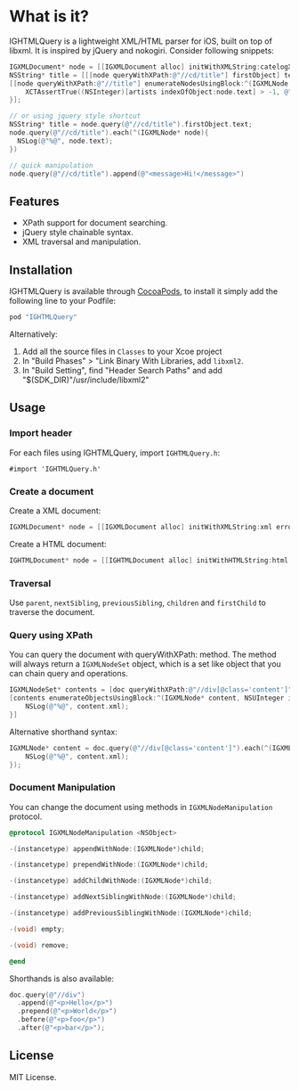 
# What is it?

IGHTMLQuery is a lightweight XML/HTML parser for iOS, built on top of libxml. It is inspired by jQuery and nokogiri. Consider following snippets:

```objective-c
IGXMLDocument* node = [[IGXMLDocument alloc] initWithXMLString:catelogXml error:nil];
NSString* title = [[[node queryWithXPath:@"//cd/title"] firstObject] text];
[[node queryWithXPath:@"//title"] enumerateNodesUsingBlock:^(IGXMLNode *node, NSUInteger idx, BOOL *stop) {
    XCTAssertTrue((NSInteger)[artists indexOfObject:node.text] > -1, @"should be valid artist");
}];

// or using jquery style shortcut
NSString* title = node.query(@"//cd/title").firstObject.text;
node.query(@"//cd/title").each(^(IGXMLNode* node){ 
  NSLog(@"%@", node.text);
})

// quick manipulation
node.query(@"//cd/title").append(@"<message>Hi!</message>")
```

## Features

- XPath support for document searching.
- jQuery style chainable syntax.
- XML traversal and manipulation.

## Installation

IGHTMLQuery is available through [CocoaPods](http://cocoapods.org/), to install it simply add the following line to your Podfile:

```ruby
pod "IGHTMLQuery"
```

Alternatively:

1. Add all the source files in ```Classes``` to your Xcoe project
2. In "Build Phases" > "Link Binary With Libraries, add ```libxml2```.
3. In "Build Setting", find "Header Search Paths" and add "$(SDK_DIR)"/usr/include/libxml2"

## Usage

### Import header

For each files using IGHTMLQuery, import ```IGHTMLQuery.h```:

```
#import 'IGHTMLQuery.h'
```

### Create a document

Create a XML document:

```objective-c
IGXMLDocument* node = [[IGXMLDocument alloc] initWithXMLString:xml error:nil];
```

Create a HTML document:

```objective-c
IGHTMLDocument* node = [[IGHTMLDocument alloc] initWithHTMLString:html error:nil];
```

### Traversal

Use ```parent```, ```nextSibling```, ```previousSibling```, ```children``` and ```firstChild``` to traverse the document.

### Query using XPath

You can query the document with queryWithXPath: method. The method will always return a ```IGXMLNodeSet``` object, which is a set like object that you can chain query and operations.

```objective-c
IGXMLNodeSet* contents = [doc queryWithXPath:@"//div[@class='content']"];
[contents enumerateObjectsUsingBlock:^(IGXMLNode* content, NSUInteger idx, BOOL *stop){
    NSLog(@"%@", content.xml);
}]

```

Alternative shorthand syntax:

```objective-c
IGXMLNode* content = doc.query(@"//div[@class='content']").each(^(IGXMLNode* content){
    NSLog(@"%@", content.xml);
});
```

### Document Manipulation

You can change the document using methods in ```IGXMLNodeManipulation``` protocol.

```objective-c
@protocol IGXMLNodeManipulation <NSObject>

-(instancetype) appendWithNode:(IGXMLNode*)child;

-(instancetype) prependWithNode:(IGXMLNode*)child;

-(instancetype) addChildWithNode:(IGXMLNode*)child;

-(instancetype) addNextSiblingWithNode:(IGXMLNode*)child;

-(instancetype) addPreviousSiblingWithNode:(IGXMLNode*)child;

-(void) empty;

-(void) remove;

@end

```

Shorthands is also available:

```objective-c
doc.query(@"//div")
  .append(@"<p>Hello</p>")
  .prepend(@"<p>World</p>")
  .before(@"<p>foo</p>")
  .after(@"<p>bar</p>");
```

## License

MIT License.